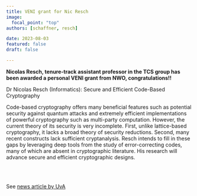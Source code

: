 ```yaml
---
title: VENI grant for Nic Resch
image:
  focal_point: "top"
authors: [schaffner, resch]

date: 2023-08-03
featured: false
draft: false

---
```


**Nicolas Resch, tenure-track assistant professor in the TCS group has been awarded a personal VENI grant from NWO, congratulations!!**

 <!--more-->
Dr Nicolas Resch (Informatics): Secure and Efficient Code-Based Cryptography<br>

Code-based cryptography offers many beneficial features such as potential security against quantum attacks and extremely efficient implementations of powerful cryptography such as multi-party computation. However, the current theory of its security is very incomplete. First, unlike lattice-based cryptography, it lacks a broad theory of security reductions. Second, many recent constructs lack sufficient cryptanalysis. Resch intends to fill in these gaps by leveraging deep tools from the study of error-correcting codes, many of which are absent in cryptographic literature. His research will advance secure and efficient cryptographic designs.


<br><br>

See [news article by UvA](https://www.uva.nl/content/nieuws/nieuwsberichten/2023/08/veni-subsidie-voor-25-onderzoekers-van-uva-en-amsterdam-umc.html)
